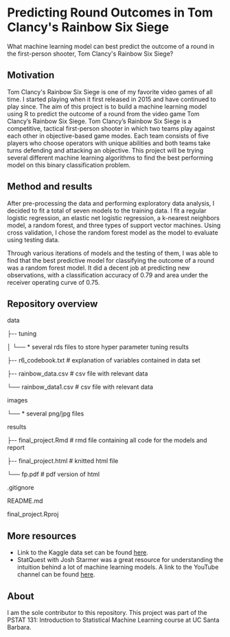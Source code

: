 # Predicting Round Outcomes in Tom Clancy's Rainbow Six Siege

What machine learning model can best predict the outcome of a round in the first-person shooter, Tom Clancy's Rainbow Six Siege?


## Motivation

Tom Clancy's Rainbow Six Siege is one of my favorite video games of all time. I started playing when it first released in 2015 and have continued to play since. The aim of this project 
is to build a machine learning model using R to predict the outcome of a round from the video game Tom Clancy’s Rainbow Six Siege. Tom Clancy’s Rainbow Six Siege is a competitive, 
tactical first-person shooter in which two teams play against each other in objective-based game modes. Each team consists of five players who choose operators with unique 
abilities and both teams take turns defending and attacking an objective. This project will be trying several different machine learning algorithms to find the best performing model on 
this binary classification problem.


## Method and results

After pre-processing the data and performing exploratory data analysis, I decided to fit a total of seven models to the training data. I fit a regular logistic regression, an elastic net 
logistic regression, a k-nearest neighbors model, a random forest, and three types of support vector machines. Using cross validation, I chose the 
random forest model as the model to evaluate using testing data.

Through various iterations of models and the testing of them, I was able to find that the best predictive model for classifying the outcome of a round was a random forest model. It did a decent job at predicting new observations, with a classification accuracy of 0.79 and area under the receiver operating curve of 0.75.


## Repository overview


data

├--   tuning

│    └──   * several rds files to store hyper parameter tuning results

├--   r6_codebook.txt  # explanation of variables contained in data set

├--   rainbow_data.csv  # csv file with relevant data

└──   rainbow_data1.csv  # csv file with relevant data

images

└──   * several png/jpg files

results

├--   final_project.Rmd  # rmd file containing all code for the models and report

├--   final_project.html  # knitted html file

└──   fp.pdf  # pdf version of html

.gitignore

README.md

final_project.Rproj


## More resources

* Link to the Kaggle data set can be found [here](https://www.kaggle.com/datasets/maxcobra/rainbow-six-siege-s5-ranked-dataset).
* StatQuest with Josh Starmer was a great resource for understanding the intuition behind a lot of machine learning models. A link to the YouTube channel can be found [here](https://www.youtube.com/@statquest).


## About

I am the sole contributor to this repository. This project was part of the PSTAT 131: Introduction to Statistical Machine Learning course at UC Santa Barbara.
